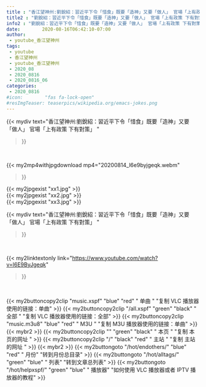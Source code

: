 ```yaml
---
title : "香江望神州:劉銳紹：習近平下令「惜食」既要「造神」又要「做人」 官場「上有政策 下有對策」 "
title2 : "劉銳紹：習近平下令「惜食」既要「造神」又要「做人」 官場「上有政策 下有對策」 "
info2 : "劉銳紹：習近平下令「惜食」既要「造神」又要「做人」 官場「上有政策 下有對策」 "
date:        2020-08-16T06:42:10-07:00
author:
 - youtube_香江望神州
tags:
 - youtube
 - 香江望神州
 - youtube_香江望神州
 - 2020_08
 - 2020_0816
 - 2020_0816_06
categories:
 - 2020_0816
#icon:        "fas fa-lock-open"
#resImgTeaser: teaserpics/wikipedia.org/emacs-jokes.png
---
```


{{< mydiv text="香江望神州:劉銳紹：習近平下令「惜食」既要「造神」又要「做人」 官場「上有政策 下有對策」 "
>}}
<br>


{{< my2mp4withjpgdownload mp4="20200814_l6e9byjgeqk.webm"
>}}

{{< my2jpgexist "xx1.jpg" >}}<br>
{{< my2jpgexist "xx2.jpg" >}}<br>
{{< my2jpgexist "xx3.jpg" >}}<br>



{{< mydiv text="香江望神州:劉銳紹：習近平下令「惜食」既要「造神」又要「做人」 官場「上有政策 下有對策」 "
>}}
<br>

{{< my2linktextonly link="https://www.youtube.com/watch?v=l6E9ByJgeqk"
>}}


<br>

{{< my2buttoncopy2clip "music.xspf"        "blue"   "red"    " 单曲 "  "复制 VLC 播放器使用的链接：单曲" >}} {{< my2buttoncopy2clip "/all.xspf"         "green"  "black"  " 全部 "  "复制 VLC 播放器使用的链接：全部" >}} {{< my2buttoncopy2clip "music.m3u8"        "blue"   "red"    " M3U  "    "复制 M3U 播放器使用的链接：单曲" >}} {{< mybr2 >}} {{< my2buttoncopy2clip ""                  "green"  "black"  " 本页 "    "复制 本页的网址 " >}} {{< my2buttoncopy2clip "/"                 "black"  "red"    " 主站 "    "复制 主站的网址 " >}} {{< mybr2 >}} {{< my2buttongoto      "/hot/endothers/"   "blue"   "red"    " 月份"   "转到月份总目录" >}} {{< my2buttongoto      "/hot/alltags/"     "green"  "blue"   " 列表"   "转到文章总列表" >}} {{< my2buttongoto      "/hot/helpxspf/"    "green"  "blue"   " 播放器" "如何使用 VLC 播放器或者 IPTV 播放器的教程" >}} 
